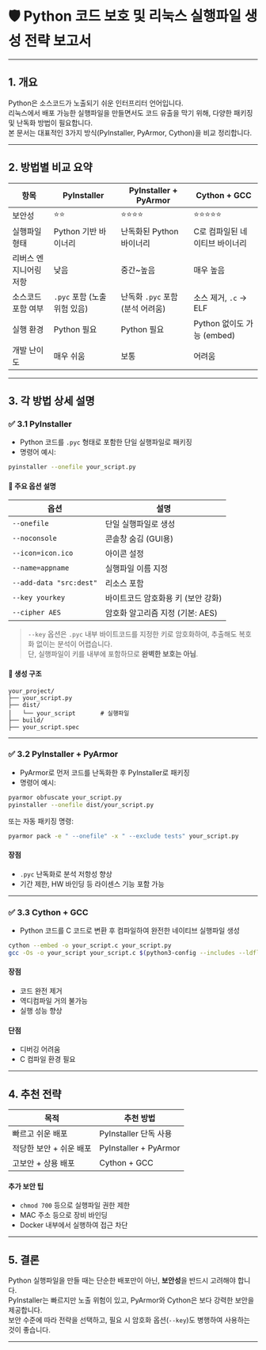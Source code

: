 # 🛡️ Python 코드 보호 및 리눅스 실행파일 생성 전략 보고서

---

## 1. 개요

Python은 소스코드가 노출되기 쉬운 인터프리터 언어입니다.  
리눅스에서 배포 가능한 실행파일을 만들면서도 코드 유출을 막기 위해, 다양한 패키징 및 난독화 방법이 필요합니다.  
본 문서는 대표적인 3가지 방식(PyInstaller, PyArmor, Cython)을 비교 정리합니다.

---

## 2. 방법별 비교 요약

| 항목                   | PyInstaller                | PyInstaller + PyArmor      | Cython + GCC               |
|------------------------|----------------------------|----------------------------|----------------------------|
| 보안성                | ⭐⭐                        | ⭐⭐⭐⭐                      | ⭐⭐⭐⭐⭐                     |
| 실행파일 형태          | Python 기반 바이너리       | 난독화된 Python 바이너리    | C로 컴파일된 네이티브 바이너리 |
| 리버스 엔지니어링 저항 | 낮음                        | 중간~높음                   | 매우 높음                  |
| 소스코드 포함 여부     | `.pyc` 포함 (노출 위험 있음) | 난독화 `.pyc` 포함 (분석 어려움) | 소스 제거, `.c` → ELF      |
| 실행 환경             | Python 필요                 | Python 필요                 | Python 없이도 가능 (embed) |
| 개발 난이도            | 매우 쉬움                   | 보통                        | 어려움                     |

---

## 3. 각 방법 상세 설명

### ✅ 3.1 PyInstaller

- Python 코드를 `.pyc` 형태로 포함한 단일 실행파일로 패키징  
- 명령어 예시:

```bash
pyinstaller --onefile your_script.py
```

#### 🔑 주요 옵션 설명

| 옵션 | 설명 |
|------|------|
| `--onefile` | 단일 실행파일로 생성 |
| `--noconsole` | 콘솔창 숨김 (GUI용) |
| `--icon=icon.ico` | 아이콘 설정 |
| `--name=appname` | 실행파일 이름 지정 |
| `--add-data "src:dest"` | 리소스 포함 |
| `--key yourkey` | 바이트코드 암호화용 키 (보안 강화) |
| `--cipher AES` | 암호화 알고리즘 지정 (기본: AES) |

> `--key` 옵션은 `.pyc` 내부 바이트코드를 지정한 키로 암호화하여, 추출해도 복호화 없이는 분석이 어렵습니다.  
> 단, 실행파일이 키를 내부에 포함하므로 **완벽한 보호는 아님**.

#### 📁 생성 구조

```
your_project/
├── your_script.py
├── dist/
│   └── your_script       # 실행파일
├── build/
├── your_script.spec
```

---

### ✅ 3.2 PyInstaller + PyArmor

- PyArmor로 먼저 코드를 난독화한 후 PyInstaller로 패키징
- 명령어 예시:

```bash
pyarmor obfuscate your_script.py
pyinstaller --onefile dist/your_script.py
```

또는 자동 패키징 명령:

```bash
pyarmor pack -e " --onefile" -x " --exclude tests" your_script.py
```

#### 장점
- `.pyc` 난독화로 분석 저항성 향상
- 기간 제한, HW 바인딩 등 라이센스 기능 포함 가능

---

### ✅ 3.3 Cython + GCC

- Python 코드를 C 코드로 변환 후 컴파일하여 완전한 네이티브 실행파일 생성

```bash
cython --embed -o your_script.c your_script.py
gcc -Os -o your_script your_script.c $(python3-config --includes --ldflags)
```

#### 장점
- 코드 완전 제거
- 역디컴파일 거의 불가능
- 실행 성능 향상

#### 단점
- 디버깅 어려움
- C 컴파일 환경 필요

---

## 4. 추천 전략

| 목적 | 추천 방법 |
|------|-----------|
| 빠르고 쉬운 배포 | PyInstaller 단독 사용 |
| 적당한 보안 + 쉬운 배포 | PyInstaller + PyArmor |
| 고보안 + 상용 배포 | Cython + GCC |

#### 추가 보안 팁
- `chmod 700` 등으로 실행파일 권한 제한
- MAC 주소 등으로 장비 바인딩
- Docker 내부에서 실행하여 접근 차단

---

## 5. 결론

Python 실행파일을 만들 때는 단순한 배포만이 아닌, **보안성**을 반드시 고려해야 합니다.  
PyInstaller는 빠르지만 노출 위험이 있고, PyArmor와 Cython은 보다 강력한 보안을 제공합니다.  
보안 수준에 따라 전략을 선택하고, 필요 시 암호화 옵션(`--key`)도 병행하여 사용하는 것이 좋습니다.

---
